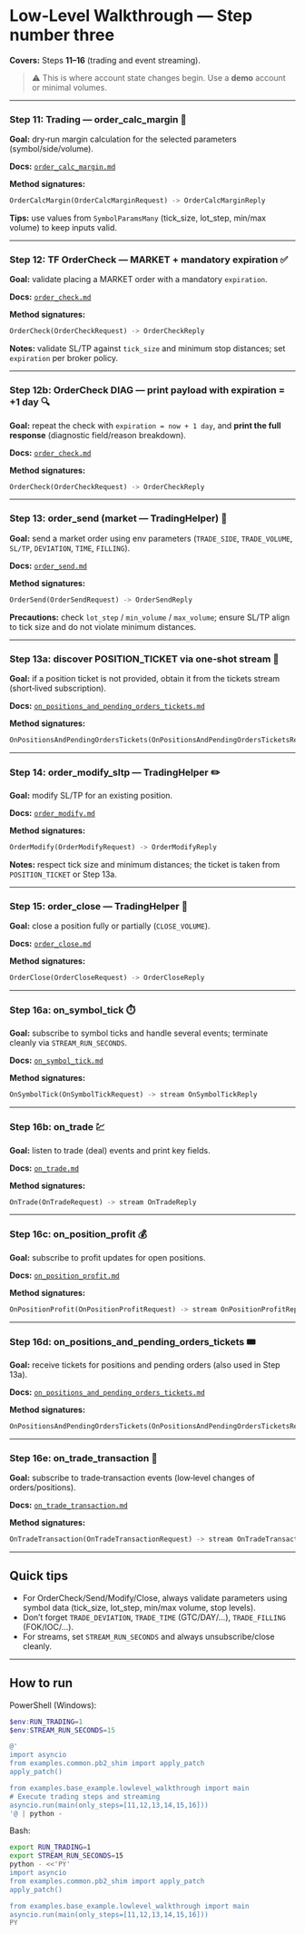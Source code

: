 # Low‑Level Walkthrough — Step number three

**Covers:** Steps **11–16** (trading and event streaming).

> ⚠️ This is where account state changes begin. Use a **demo** account or minimal volumes.

---

### Step 11: Trading — order_calc_margin 🧮

**Goal:** dry‑run margin calculation for the selected parameters (symbol/side/volume).

**Docs:** [`order_calc_margin.md`](../../MT5Account/Trading_Operations/order_calc_margin.md)

**Method signatures:**

```python
OrderCalcMargin(OrderCalcMarginRequest) -> OrderCalcMarginReply
```

**Tips:** use values from `SymbolParamsMany` (tick_size, lot_step, min/max volume) to keep inputs valid.

---

### Step 12: TF OrderCheck — MARKET + mandatory expiration ✅

**Goal:** validate placing a MARKET order with a mandatory `expiration`.

**Docs:** [`order_check.md`](../../MT5Account/Trading_Operations/order_check.md)

**Method signatures:**

```python
OrderCheck(OrderCheckRequest) -> OrderCheckReply
```

**Notes:** validate SL/TP against `tick_size` and minimum stop distances; set `expiration` per broker policy.

---

### Step 12b: OrderCheck DIAG — print payload with expiration = +1 day 🔍

**Goal:** repeat the check with `expiration = now + 1 day`, and **print the full response** (diagnostic field/reason breakdown).

**Docs:** [`order_check.md`](../../MT5Account/Trading_Operations/order_check.md)

**Method signatures:**

```python
OrderCheck(OrderCheckRequest) -> OrderCheckReply
```

---

### Step 13: order_send (market — TradingHelper) 🚀

**Goal:** send a market order using env parameters (`TRADE_SIDE`, `TRADE_VOLUME`, `SL/TP`, `DEVIATION`, `TIME`, `FILLING`).

**Docs:** [`order_send.md`](../../MT5Account/Trading_Operations/order_send.md)

**Method signatures:**

```python
OrderSend(OrderSendRequest) -> OrderSendReply
```

**Precautions:** check `lot_step` / `min_volume` / `max_volume`; ensure SL/TP align to tick size and do not violate minimum distances.

---

### Step 13a: discover POSITION_TICKET via one‑shot stream 🎯

**Goal:** if a position ticket is not provided, obtain it from the tickets stream (short‑lived subscription).

**Docs:** [`on_positions_and_pending_orders_tickets.md`](../../MT5Account/Subscriptions_Streaming/on_positions_and_pending_orders_tickets.md)

**Method signatures:**

```python
OnPositionsAndPendingOrdersTickets(OnPositionsAndPendingOrdersTicketsRequest) -> stream OnPositionsAndPendingOrdersTicketsReply
```

---

### Step 14: order_modify_sltp — TradingHelper ✏️

**Goal:** modify SL/TP for an existing position.

**Docs:** [`order_modify.md`](../../MT5Account/Trading_Operations/order_modify.md)

**Method signatures:**

```python
OrderModify(OrderModifyRequest) -> OrderModifyReply
```

**Notes:** respect tick size and minimum distances; the ticket is taken from `POSITION_TICKET` or Step 13a.

---

### Step 15: order_close — TradingHelper 🧹

**Goal:** close a position fully or partially (`CLOSE_VOLUME`).

**Docs:** [`order_close.md`](../../MT5Account/Trading_Operations/order_close.md)

**Method signatures:**

```python
OrderClose(OrderCloseRequest) -> OrderCloseReply
```

---

### Step 16a: on_symbol_tick ⏱️

**Goal:** subscribe to symbol ticks and handle several events; terminate cleanly via `STREAM_RUN_SECONDS`.

**Docs:** [`on_symbol_tick.md`](../../MT5Account/Subscriptions_Streaming/on_symbol_tick.md)

**Method signatures:**

```python
OnSymbolTick(OnSymbolTickRequest) -> stream OnSymbolTickReply
```

---

### Step 16b: on_trade 💹

**Goal:** listen to trade (deal) events and print key fields.

**Docs:** [`on_trade.md`](../../MT5Account/Subscriptions_Streaming/on_trade.md)

**Method signatures:**

```python
OnTrade(OnTradeRequest) -> stream OnTradeReply
```

---

### Step 16c: on_position_profit 💰

**Goal:** subscribe to profit updates for open positions.

**Docs:** [`on_position_profit.md`](../../MT5Account/Subscriptions_Streaming/on_position_profit.md)

**Method signatures:**

```python
OnPositionProfit(OnPositionProfitRequest) -> stream OnPositionProfitReply
```

---

### Step 16d: on_positions_and_pending_orders_tickets 🎟️

**Goal:** receive tickets for positions and pending orders (also used in Step 13a).

**Docs:** [`on_positions_and_pending_orders_tickets.md`](../../MT5Account/Subscriptions_Streaming/on_positions_and_pending_orders_tickets.md)

**Method signatures:**

```python
OnPositionsAndPendingOrdersTickets(OnPositionsAndPendingOrdersTicketsRequest) -> stream OnPositionsAndPendingOrdersTicketsReply
```

---

### Step 16e: on_trade_transaction 🔄

**Goal:** subscribe to trade‑transaction events (low‑level changes of orders/positions).

**Docs:** [`on_trade_transaction.md`](../../MT5Account/Subscriptions_Streaming/on_trade_transaction.md)

**Method signatures:**

```python
OnTradeTransaction(OnTradeTransactionRequest) -> stream OnTradeTransactionReply
```

---

## Quick tips

* For OrderCheck/Send/Modify/Close, always validate parameters using symbol data (tick_size, lot_step, min/max volume, stop levels).
* Don’t forget `TRADE_DEVIATION`, `TRADE_TIME` (GTC/DAY/…), `TRADE_FILLING` (FOK/IOC/…).
* For streams, set `STREAM_RUN_SECONDS` and always unsubscribe/close cleanly.

---

## How to run

PowerShell (Windows):

```powershell
$env:RUN_TRADING=1
$env:STREAM_RUN_SECONDS=15

@'
import asyncio
from examples.common.pb2_shim import apply_patch
apply_patch()

from examples.base_example.lowlevel_walkthrough import main
# Execute trading steps and streaming
asyncio.run(main(only_steps=[11,12,13,14,15,16]))
'@ | python -
```

Bash:

```bash
export RUN_TRADING=1
export STREAM_RUN_SECONDS=15
python - <<'PY'
import asyncio
from examples.common.pb2_shim import apply_patch
apply_patch()

from examples.base_example.lowlevel_walkthrough import main
asyncio.run(main(only_steps=[11,12,13,14,15,16]))
PY
```
